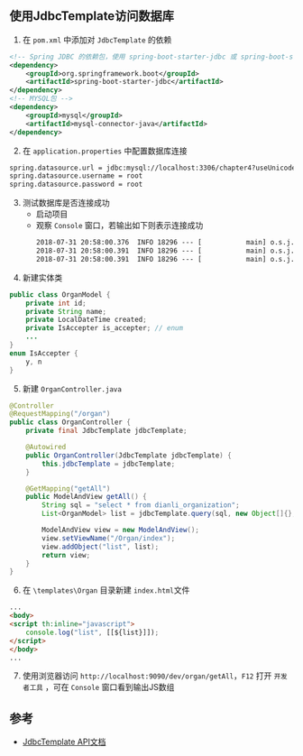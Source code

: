 ## 使用JdbcTemplate访问数据库
1. 在 `pom.xml` 中添加对 `JdbcTemplate` 的依赖
``` xml
<!-- Spring JDBC 的依赖包，使用 spring-boot-starter-jdbc 或 spring-boot-starter-data-jpa 将会自动获得HikariCP依赖 -->
<dependency>
    <groupId>org.springframework.boot</groupId>
    <artifactId>spring-boot-starter-jdbc</artifactId>
</dependency>
<!-- MYSQL包 -->
<dependency>
    <groupId>mysql</groupId>
    <artifactId>mysql-connector-java</artifactId>
</dependency>
```
2. 在 `application.properties` 中配置数据库连接
``` xml
spring.datasource.url = jdbc:mysql://localhost:3306/chapter4?useUnicode=true&characterEncoding=UTF-8&zeroDateTimeBehavior=convertToNull&allowMultiQueries=true&useSSL=false
spring.datasource.username = root
spring.datasource.password = root
```
3. 测试数据库是否连接成功
    - 启动项目
    - 观察 `Console` 窗口，若输出如下则表示连接成功
        ``` txt
        2018-07-31 20:58:00.376  INFO 18296 --- [           main] o.s.j.e.a.AnnotationMBeanExporter        : Registering beans for JMX exposure on startup
        2018-07-31 20:58:00.391  INFO 18296 --- [           main] o.s.j.e.a.AnnotationMBeanExporter        : Bean with name 'dataSource' has been autodetected for JMX exposure
        2018-07-31 20:58:00.391  INFO 18296 --- [           main] o.s.j.e.a.AnnotationMBeanExporter        : Located MBean 'dataSource': registering with JMX server as MBean [com.zaxxer.hikari:name=dataSource,type=HikariDataSource]
        ```
4. 新建实体类
``` java
public class OrganModel {
    private int id;
    private String name;
    private LocalDateTime created;
    private IsAccepter is_accepter; // enum
    ...
}
enum IsAccepter {
    y, n
}
```
5. 新建 `OrganController.java`
``` java
@Controller
@RequestMapping("/organ")
public class OrganController {
    private final JdbcTemplate jdbcTemplate;

    @Autowired
    public OrganController(JdbcTemplate jdbcTemplate) {
        this.jdbcTemplate = jdbcTemplate;
    }

    @GetMapping("getAll")
    public ModelAndView getAll() {
        String sql = "select * from dianli_organization";
        List<OrganModel> list = jdbcTemplate.query(sql, new Object[]{}, new BeanPropertyRowMapper<>(OrganModel.class));

        ModelAndView view = new ModelAndView();
        view.setViewName("/Organ/index");
        view.addObject("list", list);
        return view;
    }
}
```
6. 在 `\templates\Organ` 目录新建 `index.html`文件
``` html
...
<body>
<script th:inline="javascript">
    console.log("list", [[${list}]]);
</script>
</body>
...
```
7. 使用浏览器访问 `http://localhost:9090/dev/organ/getAll`，`F12` 打开 `开发者工具` ，可在 `Console` 窗口看到输出JS数组

## 参考
- [JdbcTemplate API文档](https://docs.spring.io/spring/docs/current/javadoc-api/org/springframework/jdbc/core/JdbcTemplate.html)